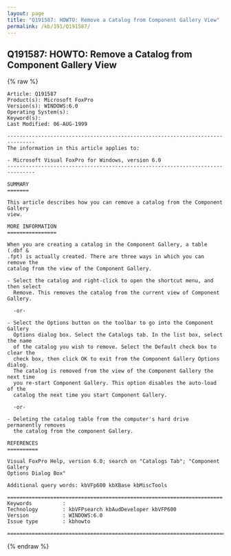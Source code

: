 ```yaml
---
layout: page
title: "Q191587: HOWTO: Remove a Catalog from Component Gallery View"
permalink: /kb/191/Q191587/
---
```


## Q191587: HOWTO: Remove a Catalog from Component Gallery View

{% raw %}

	Article: Q191587
	Product(s): Microsoft FoxPro
	Version(s): WINDOWS:6.0
	Operating System(s): 
	Keyword(s): 
	Last Modified: 06-AUG-1999
	
	-------------------------------------------------------------------------------
	The information in this article applies to:
	
	- Microsoft Visual FoxPro for Windows, version 6.0 
	-------------------------------------------------------------------------------
	
	SUMMARY
	=======
	
	This article describes how you can remove a catalog from the Component Gallery
	view.
	
	MORE INFORMATION
	================
	
	When you are creating a catalog in the Component Gallery, a table (.dbf &
	.fpt) is actually created. There are three ways in which you can remove the
	catalog from the view of the Component Gallery.
	
	- Select the catalog and right-click to open the shortcut menu, and then select
	  Remove. This removes the catalog from the current view of Component Gallery.
	
	  -or-
	
	- Select the Options button on the toolbar to go into the Component Gallery
	  Options dialog box. Select the Catalogs tab. In the list box, select the name
	  of the catalog you wish to remove. Select the Default check box to clear the
	  check box, then click OK to exit from the Component Gallery Options dialog.
	  The catalog is removed from the view of the Component Gallery the next time
	  you re-start Component Gallery. This option disables the auto-load of the
	  catalog the next time you start Component Gallery.
	
	  -or-
	
	- Deleting the catalog table from the computer's hard drive permanently removes
	  the catalog from the component Gallery.
	
	REFERENCES
	==========
	
	Visual FoxPro Help, version 6.0; search on "Catalogs Tab"; "Component Gallery
	Options Dialog Box"
	
	Additional query words: kbVFp600 kbXBase kbMiscTools
	
	======================================================================
	Keywords          :  
	Technology        : kbVFPsearch kbAudDeveloper kbVFP600
	Version           : WINDOWS:6.0
	Issue type        : kbhowto
	
	=============================================================================
	

{% endraw %}
